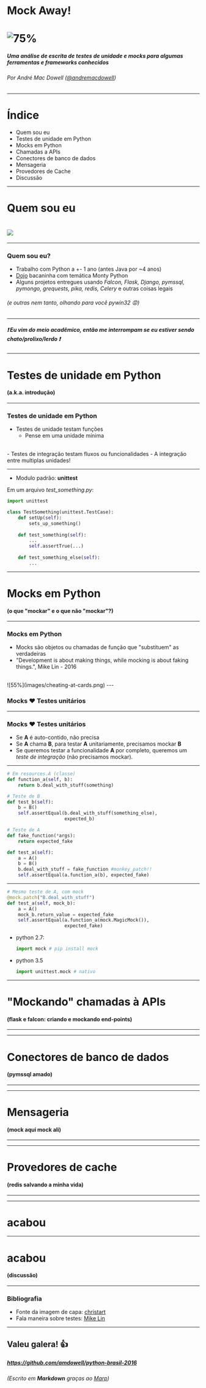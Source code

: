 <!-- $theme: gaia -->

Mock Away!
===

# ![75%](images/cheating-at-cards.png)

##### Uma análise de escrita de testes de unidade e mocks para algumas ferramentas e frameworks conhecidos

###### Por André Mac Dowell ([@andremacdowell](https://twitter.com/andremacdowell))

---

<!-- page_number: true -->

# Índice

- Quem sou eu 
- Testes de unidade em Python
- Mocks em Python
- Chamadas a APIs
- Conectores de banco de dados
- Mensageria
- Provedores de Cache
- Discussão

---

# Quem sou eu
# ![](images/crop1.jpg)

---

<!-- footer: Quem sou eu -->
### Quem sou eu?
- Trabalho com Python a +- 1 ano (antes Java por ~4 anos)
- [Dojo](https://github.com/amdowell/dojo_monty_python) bacaninha com temática Monty Python
- Alguns projetos entregues usando *Falcon, Flask, Django, pymssql, pymongo, grequests, pika, redis, Celery* e outras coisas legais
###### (e outras nem tanto, olhando para você pywin32 :rage:)

---

##### :exclamation: Eu vim do meio acadêmico, então me interrompam se eu estiver sendo chato/prolixo/lerdo :exclamation:

---

<!-- footer: -->
# Testes de unidade em Python
#### (a.k.a. introdução)

---

<!-- footer: Testes de unidade em Python -->
### Testes de unidade em Python
- Testes de unidade testam funções
	- Pense em uma unidade mínima
</br>
- Testes de integração testam fluxos ou funcionalidades
	- A integração entre multiplas unidades!

---

- Modulo padrão: **unittest**

Em um arquivo *test_something.py*:
```python
import unittest

class TestSomething(unittest.TestCase):
    def setUp(self):
        sets_up_something()
    
    def test_something(self):
        ...
        self.assertTrue(...)
    
    def test_something_else(self):
        ...
```  

---

<!-- footer: -->
# Mocks em Python
#### (o que "mockar" e o que não "mockar"?)

---

<!-- footer: o que "mockar" e o que não "mockar"? -->
### Mocks em Python
- Mocks são objetos ou chamadas de função que "substituem" as verdadeiras
- "Development is about making things, while mocking is about faking things.", Mike Lin - 2016
</br>
![55%](images/cheating-at-cards.png)
---

### Mocks :heart: Testes unitários

---

### Mocks :heart: Testes unitários
- Se **A** é auto-contido, não precisa
- Se **A** chama **B**, para testar **A** unitariamente, precisamos mockar **B**
- Se queremos testar a funcionalidade **A** por completo, queremos um *teste de integração* (não precisamos mockar).

---

```python
# Em resources.A (classe)
def function_a(self, b):
    return b.deal_with_stuff(something)

# Teste de B
def test_b(self):
    b = B()
    self.assertEqual(b.deal_with_stuff(something_else),
                     expected_b)

# Teste de A
def fake_function(*args):
    return expected_fake

def test_a(self):
    a = A()
    b = B()
    b.deal_with_stuff = fake_function #monkey_patch!!
    self.assertEqual(a.function_a(b), expected_fake)

```

---

```python
# Mesmo teste de A, com mock
@mock.patch("B.deal_with_stuff")
def test_a(self, mock_b):
    a = A()
    mock_b.return_value = expected_fake
    self.assertEqual(a.function_a(mock.MagicMock()),
                     expected_fake)
```

- python 2.7:
  ```python
  import mock # pip install mock
  ```

- python 3.5
  ```python
  import unittest.mock # nativo
  ```
---

<!-- footer: -->
# "Mockando" chamadas à APIs
#### (flask e falcon: criando e mockando end-points)

---

<!-- footer: flask e falcon: criando e mockando end-points -->

---

<!-- footer: -->
# Conectores de banco de dados
#### (pymssql amado)

---

<!-- footer: Conectores de banco de dados -->

---

<!-- footer: -->
# Mensageria
#### (mock aqui mock ali)

---

<!-- footer: Mensageria -->

---

<!-- footer: -->
# Provedores de cache
#### (redis salvando a minha vida)

---

<!-- footer: Provedores de cache-->

---

<!-- footer: -->
# acabou

---

# acabou
#### (discussão)

---

### Bibliografia

- Fonte da imagem de capa: <a href="https://www.christart.com/">christart</a>
- Fala maneira sobre testes: [Mike Lin](https://blog.fugue.co/2016-02-11-python-mocking-101.html)

---

## Valeu galera! :+1:

##### https://github.com/amdowell/python-brasil-2016
###### (Escrito em **Markdown** graças ao [Marp](https://yhatt.github.io/marp/))
